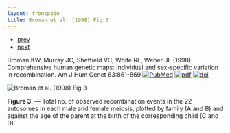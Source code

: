 ```yaml
---
layout: frontpage
title: Broman et al. (1998) Fig 3
---
```


<div class="navbar">
  <div class="navbar-inner">
      <ul class="nav">
          <li><a href="mousebc_fig3.html">prev</a></li>
          <li><a href="mbmixups_fig1.html">next</a></li>
      </ul>
  </div>
</div>

Broman KW, Murray JC, Sheffield VC, White RL, Weber JL (1998) Comprehensive human genetic maps: Individual
and sex-specific variation in recombination. Am J Hum Genet 63:861-869
[![PubMed](../icons16/pubmed-icon.png)](https://www.ncbi.nlm.nih.gov/pubmed/9718341)
[![pdf](../icons16/pdf-icon.png)](https://www.cell.com/action/showPdf?pii=S0002-9297%2807%2961389-5)
[![doi](../icons16/doi-icon.png)](https://doi.org/10.1086/302011)

![Broman et al. (1998) Fig 3](../bigpublpics/geneticmaps_fig3_lg.png)

**Figure 3**. &mdash; Total no. of observed recombination events in the 22
autosomes in each male and female meiosis, plotted by family (A and
B) and against the age of the parent at the birth of the
corresponding child (C and D).
